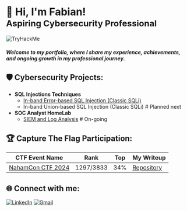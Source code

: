 # 👋 Hi, I'm Fabian! <br> <sub> Aspiring Cybersecurity Professional </sub>

![TryHackMe](https://tryhackme-badges.s3.amazonaws.com/cruzcs.png)
<!--- [![Hack The Box](https://www.hackthebox.com/badge/image/1957659)](https://app.hackthebox.com/profile/1957659) --->

#### _Welcome to my portfolio, where I share my experience, achievements, and ongoing growth in my professional journey._ </br>

## 🛡️ Cybersecurity Projects:

- **SQL Injections Techniques**
  - [In-band Error-based SQL Injection (Classic SQLi)](https://github.com/fabiancruzcs/Classic-error-based-SQLi-Lab/blob/main/README.md)
  - In-band Union-based SQL Injection (Classic SQLi) # Planned next
- **SOC Analyst HomeLab**
  - [SIEM and Log Analysis](https://github.com/fabiancruzcs/SIEM-and-Log-Analysis-Lab) # On-going

## 🏆 Capture The Flag Participation:

| CTF Event Name     | Rank     | Top  | My Writeup      | 
|--------------------------------------|----------------------|-------------------|---------------------------------------|
| [NahamCon CTF 2024](https://ctftime.org/event/2364)  | 1297/3833     | 34% | [Repository](https://github.com/fabiancruzcs/CTF-Writeups/tree/main/NahamCon-CTF-2024) | 

## 🌐 Connect with me:
[![LinkedIn](https://img.shields.io/badge/LinkedIn-%230077B5.svg?logo=linkedin&logoColor=white)](https://linkedin.com/in/fabiancruzcs) 
[![Gmail](https://img.shields.io/badge/Gmail-%23D14836.svg?logo=gmail&logoColor=white)](mailto:fabiancruzcs@gmail.com)
